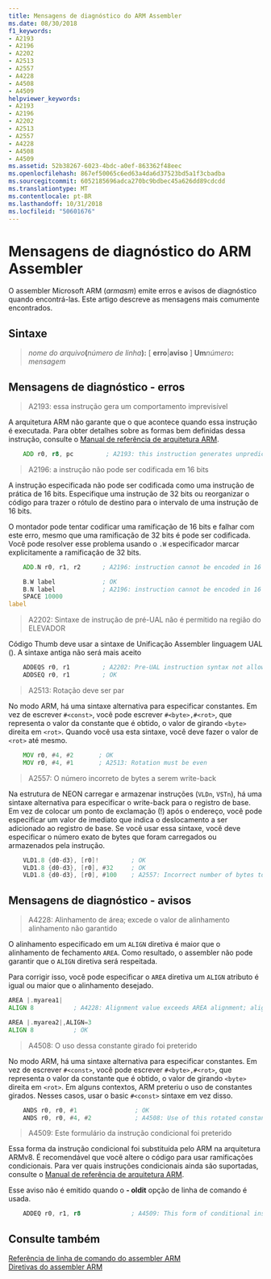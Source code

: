 ```yaml
---
title: Mensagens de diagnóstico do ARM Assembler
ms.date: 08/30/2018
f1_keywords:
- A2193
- A2196
- A2202
- A2513
- A2557
- A4228
- A4508
- A4509
helpviewer_keywords:
- A2193
- A2196
- A2202
- A2513
- A2557
- A4228
- A4508
- A4509
ms.assetid: 52b38267-6023-4bdc-a0ef-863362f48eec
ms.openlocfilehash: 867ef50065c6ed63a4da6d37523bd5a1f3cbadba
ms.sourcegitcommit: 6052185696adca270bc9bdbec45a626dd89cdcdd
ms.translationtype: MT
ms.contentlocale: pt-BR
ms.lasthandoff: 10/31/2018
ms.locfileid: "50601676"
---
```

# <a name="arm-assembler-diagnostic-messages"></a>Mensagens de diagnóstico do ARM Assembler

O assembler Microsoft ARM (*armasm*) emite erros e avisos de diagnóstico quando encontrá-las. Este artigo descreve as mensagens mais comumente encontrados.

## <a name="syntax"></a>Sintaxe

> <em>nome do arquivo</em>**(**<em>número de linha</em>**):** \[ **erro**|**aviso** ] **Um**<em>número</em>**:** *mensagem*

## <a name="diagnostic-messages---errors"></a>Mensagens de diagnóstico - erros

> A2193: essa instrução gera um comportamento imprevisível

A arquitetura ARM não garante que o que acontece quando essa instrução é executada.  Para obter detalhes sobre as formas bem definidas dessa instrução, consulte o [Manual de referência de arquitetura ARM](http://go.microsoft.com/fwlink/p/?linkid=246464).

```asm
    ADD r0, r8, pc         ; A2193: this instruction generates unpredictable behavior
```

> A2196: a instrução não pode ser codificada em 16 bits

A instrução especificada não pode ser codificada como uma instrução de prática de 16 bits.  Especifique uma instrução de 32 bits ou reorganizar o código para trazer o rótulo de destino para o intervalo de uma instrução de 16 bits.

O montador pode tentar codificar uma ramificação de 16 bits e falhar com este erro, mesmo que uma ramificação de 32 bits é pode ser codificada. Você pode resolver esse problema usando o `.W` especificador marcar explicitamente a ramificação de 32 bits.

```asm
    ADD.N r0, r1, r2      ; A2196: instruction cannot be encoded in 16 bits

    B.W label             ; OK
    B.N label             ; A2196: instruction cannot be encoded in 16 bits
    SPACE 10000
label
```

> A2202: Sintaxe de instrução de pré-UAL não é permitido na região do ELEVADOR

Código Thumb deve usar a sintaxe de Unificação Assembler linguagem UAL ().  A sintaxe antiga não será mais aceito

```asm
    ADDEQS r0, r1         ; A2202: Pre-UAL instruction syntax not allowed in THUMB region
    ADDSEQ r0, r1         ; OK
```

> A2513: Rotação deve ser par

No modo ARM, há uma sintaxe alternativa para especificar constantes.  Em vez de escrever `#<const>`, você pode escrever `#<byte>,#<rot>`, que representa o valor da constante que é obtido, o valor de girando `<byte>` direita em `<rot>`.  Quando você usa esta sintaxe, você deve fazer o valor de `<rot>` até mesmo.

```asm
    MOV r0, #4, #2       ; OK
    MOV r0, #4, #1       ; A2513: Rotation must be even
```

> A2557: O número incorreto de bytes a serem write-back

Na estrutura de NEON carregar e armazenar instruções (`VLDn`, `VSTn`), há uma sintaxe alternativa para especificar o write-back para o registro de base.  Em vez de colocar um ponto de exclamação (!) após o endereço, você pode especificar um valor de imediato que indica o deslocamento a ser adicionado ao registro de base.  Se você usar essa sintaxe, você deve especificar o número exato de bytes que foram carregados ou armazenados pela instrução.

```asm
    VLD1.8 {d0-d3}, [r0]!         ; OK
    VLD1.8 {d0-d3}, [r0], #32     ; OK
    VLD1.8 {d0-d3}, [r0], #100    ; A2557: Incorrect number of bytes to write back
```

## <a name="diagnostic-messages---warnings"></a>Mensagens de diagnóstico - avisos

> A4228: Alinhamento de área; excede o valor de alinhamento alinhamento não garantido

O alinhamento especificado em um `ALIGN` diretiva é maior que o alinhamento de fechamento `AREA`.  Como resultado, o assembler não pode garantir que o `ALIGN` diretiva será respeitada.

Para corrigir isso, você pode especificar o `AREA` diretiva um `ALIGN` atributo é igual ou maior que o alinhamento desejado.

```asm
AREA |.myarea1|
ALIGN 8           ; A4228: Alignment value exceeds AREA alignment; alignment not guaranteed

AREA |.myarea2|,ALIGN=3
ALIGN 8           ; OK
```

> A4508: O uso dessa constante girado foi preterido

No modo ARM, há uma sintaxe alternativa para especificar constantes.  Em vez de escrever `#<const>`, você pode escrever `#<byte>,#<rot>`, que representa o valor da constante que é obtido, o valor de girando `<byte>` direita em `<rot>`.  Em alguns contextos, ARM preteriu o uso de constantes girados. Nesses casos, usar o basic `#<const>` sintaxe em vez disso.

```asm
    ANDS r0, r0, #1                ; OK
    ANDS r0, r0, #4, #2            ; A4508: Use of this rotated constant is deprecated
```

> A4509: Este formulário da instrução condicional foi preterido

Essa forma da instrução condicional foi substituída pelo ARM na arquitetura ARMv8. É recomendável que você altere o código para usar ramificações condicionais. Para ver quais instruções condicionais ainda são suportadas, consulte o [Manual de referência de arquitetura ARM](http://go.microsoft.com/fwlink/p/?linkid=246464).

Esse aviso não é emitido quando o **- oldit** opção de linha de comando é usada.

```asm
    ADDEQ r0, r1, r8              ; A4509: This form of conditional instruction is deprecated
```

## <a name="see-also"></a>Consulte também

[Referência de linha de comando do assembler ARM](../../assembler/arm/arm-assembler-command-line-reference.md)<br/>
[Diretivas do assembler ARM](../../assembler/arm/arm-assembler-directives.md)<br/>
